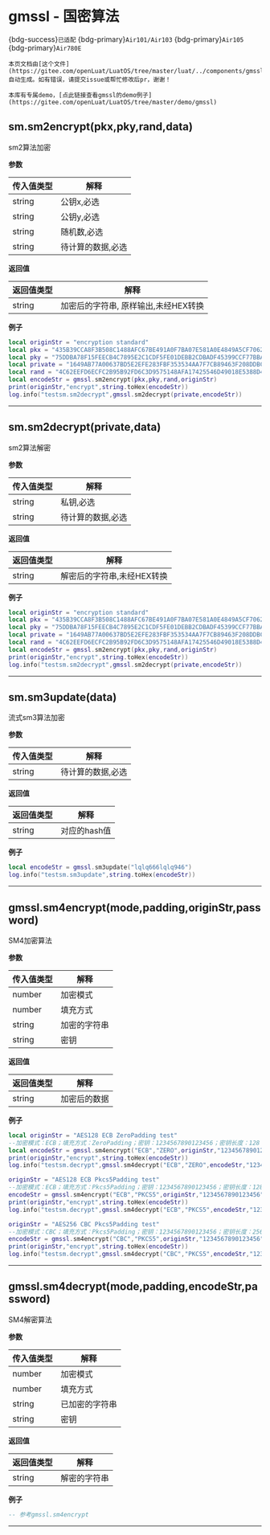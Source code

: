 # gmssl - 国密算法

{bdg-success}`已适配` {bdg-primary}`Air101/Air103` {bdg-primary}`Air105` {bdg-primary}`Air780E`

```{note}
本页文档由[这个文件](https://gitee.com/openLuat/LuatOS/tree/master/luat/../components/gmssl/src/luat_lib_gmssl.c)自动生成。如有错误，请提交issue或帮忙修改后pr，谢谢！
```

```{tip}
本库有专属demo，[点此链接查看gmssl的demo例子](https://gitee.com/openLuat/LuatOS/tree/master/demo/gmssl)
```

## sm.sm2encrypt(pkx,pky,rand,data)



sm2算法加密

**参数**

|传入值类型|解释|
|-|-|
|string|公钥x,必选|
|string|公钥y,必选|
|string|随机数,必选|
|string|待计算的数据,必选|

**返回值**

|返回值类型|解释|
|-|-|
|string|加密后的字符串, 原样输出,未经HEX转换|

**例子**

```lua
local originStr = "encryption standard"
local pkx = "435B39CCA8F3B508C1488AFC67BE491A0F7BA07E581A0E4849A5CF70628A7E0A"
local pky = "75DDBA78F15FEECB4C7895E2C1CDF5FE01DEBB2CDBADF45399CCF77BBA076A42"
local private = "1649AB77A00637BD5E2EFE283FBF353534AA7F7CB89463F208DDBC2920BB0DA0"
local rand = "4C62EEFD6ECFC2B95B92FD6C3D9575148AFA17425546D49018E5388D49DD7B4F"
local encodeStr = gmssl.sm2encrypt(pkx,pky,rand,originStr)
print(originStr,"encrypt",string.toHex(encodeStr))
log.info("testsm.sm2decrypt",gmssl.sm2decrypt(private,encodeStr))

```

---

## sm.sm2decrypt(private,data)



sm2算法解密

**参数**

|传入值类型|解释|
|-|-|
|string|私钥,必选|
|string|待计算的数据,必选|

**返回值**

|返回值类型|解释|
|-|-|
|string|解密后的字符串,未经HEX转换|

**例子**

```lua
local originStr = "encryption standard"
local pkx = "435B39CCA8F3B508C1488AFC67BE491A0F7BA07E581A0E4849A5CF70628A7E0A"
local pky = "75DDBA78F15FEECB4C7895E2C1CDF5FE01DEBB2CDBADF45399CCF77BBA076A42"
local private = "1649AB77A00637BD5E2EFE283FBF353534AA7F7CB89463F208DDBC2920BB0DA0"
local rand = "4C62EEFD6ECFC2B95B92FD6C3D9575148AFA17425546D49018E5388D49DD7B4F"
local encodeStr = gmssl.sm2encrypt(pkx,pky,rand,originStr)
print(originStr,"encrypt",string.toHex(encodeStr))
log.info("testsm.sm2decrypt",gmssl.sm2decrypt(private,encodeStr))

```

---

## sm.sm3update(data)



流式sm3算法加密

**参数**

|传入值类型|解释|
|-|-|
|string|待计算的数据,必选|

**返回值**

|返回值类型|解释|
|-|-|
|string|对应的hash值|

**例子**

```lua
local encodeStr = gmssl.sm3update("lqlq666lqlq946")
log.info("testsm.sm3update",string.toHex(encodeStr))

```

---

## gmssl.sm4encrypt(mode,padding,originStr,password)



SM4加密算法

**参数**

|传入值类型|解释|
|-|-|
|number|加密模式   |
|number|填充方式 |
|string|加密的字符串|
|string|密钥|

**返回值**

|返回值类型|解释|
|-|-|
|string|加密后的数据|

**例子**

```lua
local originStr = "AES128 ECB ZeroPadding test"
--加密模式：ECB；填充方式：ZeroPadding；密钥：1234567890123456；密钥长度：128 bit
local encodeStr = gmssl.sm4encrypt("ECB","ZERO",originStr,"1234567890123456")
print(originStr,"encrypt",string.toHex(encodeStr))
log.info("testsm.decrypt",gmssl.sm4decrypt("ECB","ZERO",encodeStr,"1234567890123456"))

originStr = "AES128 ECB Pkcs5Padding test"
--加密模式：ECB；填充方式：Pkcs5Padding；密钥：1234567890123456；密钥长度：128 bit
encodeStr = gmssl.sm4encrypt("ECB","PKCS5",originStr,"1234567890123456")
print(originStr,"encrypt",string.toHex(encodeStr))
log.info("testsm.decrypt",gmssl.sm4decrypt("ECB","PKCS5",encodeStr,"1234567890123456"))

originStr = "AES256 CBC Pkcs5Padding test"
--加密模式：CBC；填充方式：Pkcs5Padding；密钥：1234567890123456；密钥长度：256 bit；偏移量：1234567890666666
encodeStr = gmssl.sm4encrypt("CBC","PKCS5",originStr,"1234567890123456","1234567890666666")
print(originStr,"encrypt",string.toHex(encodeStr))
log.info("testsm.decrypt",gmssl.sm4decrypt("CBC","PKCS5",encodeStr,"1234567890123456","1234567890666666"))

```

---

## gmssl.sm4decrypt(mode,padding,encodeStr,password)



SM4解密算法

**参数**

|传入值类型|解释|
|-|-|
|number|加密模式   |
|number|填充方式 |
|string|已加密的字符串|
|string|密钥|

**返回值**

|返回值类型|解释|
|-|-|
|string|解密的字符串|

**例子**

```lua
-- 参考gmssl.sm4encrypt

```

---


